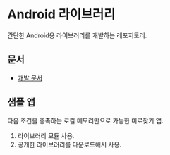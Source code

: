 # Android 라이브러리

간단한 Android용 라이브러리를 개발하는 레포지토리.

## 문서

- [개발 문서](./doc/README.md)

## 샘플 앱

다음 조건을 충족하는 로컬 메모리만으로 가능한 미로찾기 앱.

1. 라이브러리 모듈 사용.
2. 공개한 라이브러리를 다운로드해서 사용.
